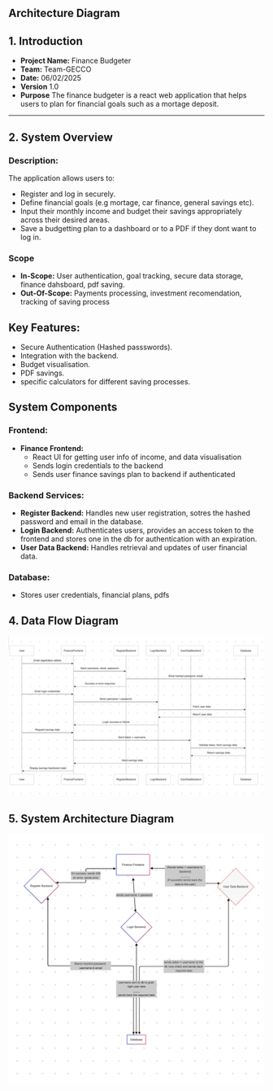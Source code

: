 ## Architecture Diagram

## 1. Introduction
- **Project Name:** Finance Budgeter
- **Team:** Team-GECCO
- **Date:** 06/02/2025
- **Version** 1.0
- **Purpose**
  The finance budgeter is a react web application that helps users to plan for financial goals such as a mortage deposit.

---

## 2. System Overview
### Description:
The application allows users to:
- Register and log in securely.
- Define financial goals (e.g mortage, car finance, general savings etc).
- Input their monthly income and budget their savings appropriately across their desired areas.
- Save a budgetting plan to a dashboard or to a PDF if they dont want to log in.

### Scope
- **In-Scope:** User authentication, goal tracking, secure data storage, finance dahsboard, pdf saving.
- **Out-Of-Scope:** Payments processing, investment recomendation, tracking of saving process

## Key Features: 
- Secure Authentication (Hashed passswords).
- Integration with the backend.
- Budget visualisation.
- PDF savings.
- specific calculators for different saving processes.

## System Components
### **Frontend:**
- **Finance Frontend:**
    - React UI for getting user info of income, and data visualisation
    - Sends login credentials to the backend
    - Sends user finance savings plan to backend if authenticated

### **Backend Services:**
- **Register Backend:** Handles new user registration, sotres the hashed password and email in the database.
- **Login Backend:** Authenticates users, provides an access token to the frontend and stores one in the db for authentication with an expiration.
- **User Data Backend:** Handles retrieval and updates of user financial data.

### **Database:**
- Stores user credentials, financial plans, pdfs

## 4. Data Flow Diagram

![Data Flow Diagram](BudgetingBuddy-frontend/src/assets/data-flow-diagram.png)

## 5. System Architecture Diagram

![Architecture Diagram](BudgetingBuddy-frontend/src/assets/architecture-diagram.png)
